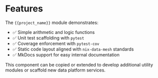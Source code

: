 # Features
The `{{project_name}}` module demonstrates:
- ✅ Simple arithmetic and logic functions
- ✅ Unit test scaffolding with `pytest`
- ✅ Coverage enforcement with `pytest-cov`
- ✅ Static code layout aligned with `nix-data-mesh` standards
- ✅ MkDocs support for easy internal documentation

This component can be copied or extended to 
develop additional utility modules 
or scaffold new data platform services.
